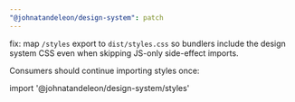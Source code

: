 ```yaml
---
"@johnatandeleon/design-system": patch
---
```


fix: map `/styles` export to `dist/styles.css` so bundlers include the design system CSS even when skipping JS-only side-effect imports.

Consumers should continue importing styles once:

import '@johnatandeleon/design-system/styles'

